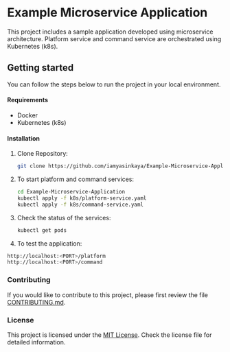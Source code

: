 
# Example Microservice Application

This project includes a sample application developed using microservice architecture. Platform service and command service are orchestrated using Kubernetes (k8s).

## Getting started

You can follow the steps below to run the project in your local environment.

#### Requirements

- Docker
- Kubernetes (k8s)

#### Installation

1. Clone Repository:
   ```bash
   git clone https://github.com/iamyasinkaya/Example-Microservice-Application.git

2. To start platform and command services:
   ```bash
   cd Example-Microservice-Application
   kubectl apply -f k8s/platform-service.yaml
   kubectl apply -f k8s/command-service.yaml

3. Check the status of the services:
   ```bash
   kubectl get pods

4. To test the application:
 ```bash
http://localhost:<PORT>/platform
http://localhost:<PORT>/command
```
### Contributing

If you would like to contribute to this project, please first review the file [CONTRIBUTING.md](CONTRIBUTING.md).

### License

This project is licensed under the [MIT License](LICENSE). Check the license file for detailed information.
